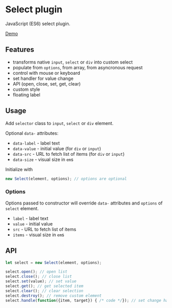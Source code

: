 # Select plugin

JavaScript (ES6) select plugin.

[Demo](https://vvvkor.github.io/select-plugin/)

## Features

- transforms native ``input``, ``select`` or ``div`` into custom select
- populate from ``options``, from array, from asyncronous request
- control with mouse or keyboard
- set handler for value change
- API (open, close, set, get, clear)
- custom style
- floating label

## Usage

Add ``selector`` class to ``input``, ``select`` or ``div`` element.

Optional ``data-`` attributes:

- ``data-label`` - label text
- ``data-value`` - initial value (for ``div`` or ``input``)
- ``data-src`` - URL to fetch list of items (for ``div`` or ``input``)
- ``data-size`` - visual size in ``em``s

Initialize with 

```javascript
new Select(element, options); // options are optional
```

### Options

Options passed to constructor will override ``data-`` attributes and ``options`` of ``select`` element.

- ``label`` - label text
- ``value`` - initial value
- ``src`` - URL to fetch list of items
- ``items`` - visual size in ``em``s


## API

```javascript
let select = new Select(element, options);

select.open(); // open list
select.close(); // close list
select.set(value); // set value
select.get(); // get selected item
select.clear(); // clear selection
select.destroy(); // remove custom element
select.handle(function({item, target}) { /* code */}); // set change handler
```

